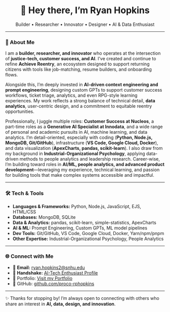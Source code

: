 <h1 align="center">👋 Hey there, I’m Ryan Hopkins</h1>
<p align="center">
  Builder • Researcher • Innovator • Designer • AI & Data Enthusiast
</p>

---

### 🚀 About Me  

I am a **builder, researcher, and innovator** who operates at the intersection of **justice-tech, customer success, and AI**. I’ve created and continue to refine **Achieve Reentry**, an ecosystem designed to support returning citizens with tools like job-matching, resume builders, and onboarding flows.  

Alongside this, I’m deeply invested in **AI-driven context engineering and prompt engineering**, designing custom GPTs to support customer success workflows, ticket triage, analytics, and even RPG-style learning experiences. My work reflects a strong balance of technical detail, **data analytics**, user-centric design, and a commitment to equitable reentry opportunities.  

Professionally, I juggle multiple roles: **Customer Success at Nucleos**, a part-time roles as a **Generative AI Specialist at Innodata**, and a wide range of personal and academic pursuits in AI, machine learning, and data analytics. I’m detail-oriented, especially with coding (**Python, Node.js, MongoDB, Git/GitHub**), infrastructure (**VS Code, Google Cloud, Docker**), and data visualization (**ApexCharts, pandas, scikit-learn**). I also draw from my background in **Industrial-Organizational Psychology**, applying data-driven methods to people analytics and leadership research. Career-wise, I’m building toward roles in **AI/ML, people analytics, and advanced product development**—leveraging my experience, technical learning, and passion for building tools that make complex systems accessible and impactful.  

---

### 🛠️ Tech & Tools  

- **Languages & Frameworks:** Python, Node.js, JavaScript, EJS, HTML/CSS  
- **Databases:** MongoDB, SQLite  
- **Data & Analytics:** pandas, scikit-learn, simple-statistics, ApexCharts  
- **AI & ML:** Prompt Engineering, Custom GPTs, ML model pipelines  
- **Dev Tools:** Git/GitHub, VS Code, Google Cloud, Docker, Yarn/npm/pnpm  
- **Other Expertise:** Industrial-Organizational Psychology, People Analytics  

---

### 🌐 Connect with Me  

- 📧 **Email:** [ryan.hopkins2@snhu.edu](mailto:ryan.hopkins2@snhu.edu)  
- 🤝 **Handshake:** [AI-Tech Enthusiast Profile](https://app.joinhandshake.com/profiles/ai-tech-enthusiast)
- 💼 Portfolio: [Visit my Portfolio](https://proco-rphopkins.github.io/Portfolio/)
- 🐙 GitHub: [github.com/proco-rphopkins](github.com/proco-rphopkins)

---

✨ Thanks for stopping by! I’m always open to connecting with others who share an interest in **AI, data, design, and innovation**.  


